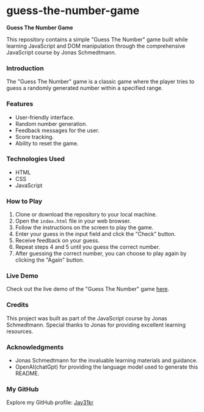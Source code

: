 # guess-the-number-game
**Guess The Number Game**

This repository contains a simple "Guess The Number" game built while learning JavaScript and DOM manipulation through the comprehensive JavaScript course by Jonas Schmedtmann.

### Introduction
The "Guess The Number" game is a classic game where the player tries to guess a randomly generated number within a specified range.

### Features
- User-friendly interface.
- Random number generation.
- Feedback messages for the user.
- Score tracking.
- Ability to reset the game.

### Technologies Used
- HTML
- CSS
- JavaScript

### How to Play
1. Clone or download the repository to your local machine.
2. Open the `index.html` file in your web browser.
3. Follow the instructions on the screen to play the game.
4. Enter your guess in the input field and click the "Check" button.
5. Receive feedback on your guess.
6. Repeat steps 4 and 5 until you guess the correct number.
7. After guessing the correct number, you can choose to play again by clicking the "Again" button.


### Live Demo
Check out the live demo of the "Guess The Number" game [here](https://jay31kr.github.io/guess-the-number-game/).


### Credits
This project was built as part of the JavaScript course by Jonas Schmedtmann. Special thanks to Jonas for providing excellent learning resources.

### Acknowledgments
- Jonas Schmedtmann for the invaluable learning materials and guidance.
- OpenAI(chatGpt) for providing the language model used to generate this README.

### My GitHub
Explore my GitHub profile: [Jay31kr](https://github.com/Jay31kr)
